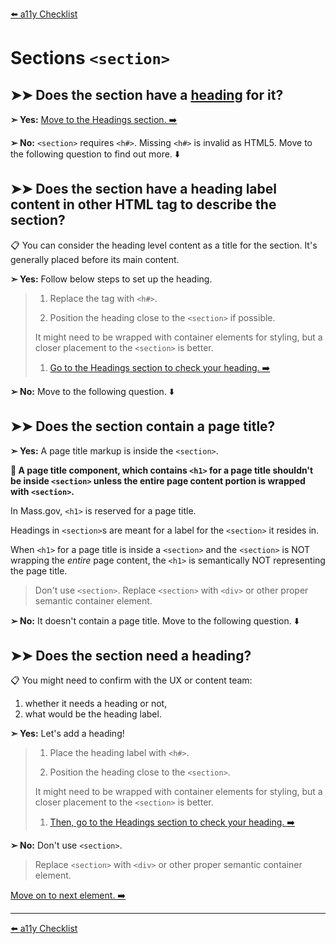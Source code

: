 [⬅️ a11y Checklist](a11y-checklist.md)

# Sections `<section>`

## ➤➤ Does the section have a [heading](headings.md) for it?


**➣ Yes:** 
[Move to the Headings section. ➡️](headings.md)

**➢ No:**
`<section>` requires `<h#>`. Missing `<h#>` is invalid as HTML5.
Move to the following question to find out more. ⬇️

## ➤➤ Does the section have a heading label content in other HTML tag to describe the section?

📋 You can consider the heading level content as a title for the section. It's generally placed before its main content.

**➣ Yes:** Follow below steps to set up the heading.
> 1. Replace the tag with `<h#>`.
> 
> 1. Position the heading close to the `<section>` if possible. 
> 
>   It might need to be wrapped with container elements for styling, but a closer placement to the `<section>` is better.
> 
> 1. [Go to the Headings section to check your heading. ➡️](headings.md)

**➢ No:**
Move to the following question. ⬇️

## ➤➤ Does the section contain a page title?

**➣ Yes:** A page title markup is inside the `<section>`.

**🛑 A page title component, which contains `<h1>` for a page title shouldn't be inside `<section>` unless the entire page content portion is wrapped with `<section>`.**

In Mass.gov, `<h1>` is reserved for a page title.

Headings in `<section>`s are meant for a label for the `<section>` it resides in. 

When `<h1>` for a page title is inside a `<section>` and the `<section>` is NOT wrapping the *entire* page content, the `<h1>` is semantically NOT representing the page title.

> Don't use `<section>`. Replace `<section>` with `<div>` or other proper semantic container element.

**➢ No:** It doesn't contain a page title. Move to the following question. ⬇️

## ➤➤ Does the section need a heading? 

📋 You might need to confirm with the UX or content team:

1. whether it needs a heading or not,
1. what would be the heading label.

**➣ Yes:** Let's add a heading!

> 1. Place the heading label with `<h#>`.
> 
> 1. Position the heading close to the `<section>`. 
> 
>   It might need to be wrapped with container elements for styling, but a closer placement to the `<section>` is better.
> 
> 1. [Then, go to the Headings section to check your heading. ➡️](headings.md)

**➢ No:** Don't use `<section>`.

> Replace `<section>` with `<div>` or other proper semantic container element.

[Move on to next element. ➡️](a11y-checklist.md)

---
[⬅️ a11y Checklist](a11y-checklist.md)

